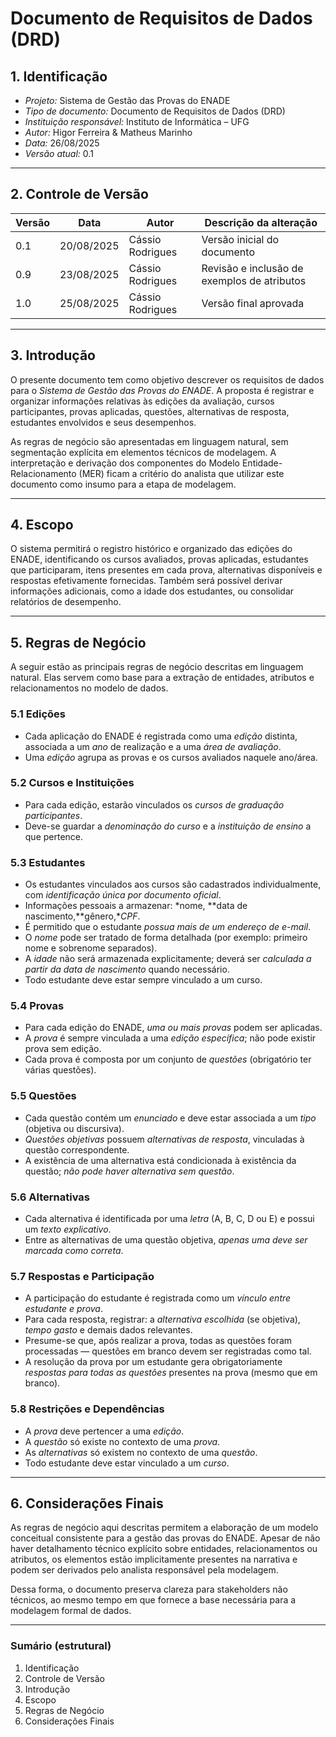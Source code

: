 # Documento de Requisitos de Dados (DRD)

## 1. Identificação

- *Projeto:* Sistema de Gestão das Provas do ENADE
- *Tipo de documento:* Documento de Requisitos de Dados (DRD)
- *Instituição responsável:* Instituto de Informática – UFG
- *Autor:* Higor Ferreira & Matheus Marinho
- *Data:* 26/08/2025
- *Versão atual:* 0.1

---

## 2. Controle de Versão

| Versão | Data       | Autor           | Descrição da alteração                         |
|--------|------------|------------------|------------------------------------------------|
| 0.1    | 20/08/2025 | Cássio Rodrigues | Versão inicial do documento                    |
| 0.9    | 23/08/2025 | Cássio Rodrigues | Revisão e inclusão de exemplos de atributos    |
| 1.0    | 25/08/2025 | Cássio Rodrigues | Versão final aprovada                          |

---

## 3. Introdução

O presente documento tem como objetivo descrever os requisitos de dados para o *Sistema de Gestão das Provas do ENADE*. A proposta é registrar e organizar informações relativas às edições da avaliação, cursos participantes, provas aplicadas, questões, alternativas de resposta, estudantes envolvidos e seus desempenhos.

As regras de negócio são apresentadas em linguagem natural, sem segmentação explícita em elementos técnicos de modelagem. A interpretação e derivação dos componentes do Modelo Entidade-Relacionamento (MER) ficam a critério do analista que utilizar este documento como insumo para a etapa de modelagem.

---

## 4. Escopo

O sistema permitirá o registro histórico e organizado das edições do ENADE, identificando os cursos avaliados, provas aplicadas, estudantes que participaram, itens presentes em cada prova, alternativas disponíveis e respostas efetivamente fornecidas. Também será possível derivar informações adicionais, como a idade dos estudantes, ou consolidar relatórios de desempenho.

---

## 5. Regras de Negócio

A seguir estão as principais regras de negócio descritas em linguagem natural. Elas servem como base para a extração de entidades, atributos e relacionamentos no modelo de dados.

### 5.1 Edições

- Cada aplicação do ENADE é registrada como uma *edição* distinta, associada a um *ano* de realização e a uma *área de avaliação*.
- Uma *edição* agrupa as provas e os cursos avaliados naquele ano/área.

### 5.2 Cursos e Instituições

- Para cada edição, estarão vinculados os *cursos de graduação participantes*.
- Deve-se guardar a *denominação do curso* e a *instituição de ensino* a que pertence.

### 5.3 Estudantes

- Os estudantes vinculados aos cursos são cadastrados individualmente, com *identificação única por documento oficial*.
- Informações pessoais a armazenar: *nome, **data de nascimento,**gênero,**CPF*.
- É permitido que o estudante *possua mais de um endereço de e-mail*.
- O *nome* pode ser tratado de forma detalhada (por exemplo: primeiro nome e sobrenome separados).
- A *idade* não será armazenada explicitamente; deverá ser *calculada a partir da data de nascimento* quando necessário.
- Todo estudante deve estar sempre vinculado a um curso.

### 5.4 Provas

- Para cada edição do ENADE, *uma ou mais provas* podem ser aplicadas.
- A *prova* é sempre vinculada a uma *edição específica*; não pode existir prova sem edição.
- Cada prova é composta por um conjunto de *questões* (obrigatório ter várias questões).

### 5.5 Questões

- Cada questão contém um *enunciado* e deve estar associada a um *tipo* (objetiva ou discursiva).
- *Questões objetivas* possuem *alternativas de resposta*, vinculadas à questão correspondente.
- A existência de uma alternativa está condicionada à existência da questão; *não pode haver alternativa sem questão*.

### 5.6 Alternativas

- Cada alternativa é identificada por uma *letra* (A, B, C, D ou E) e possui um *texto explicativo*.
- Entre as alternativas de uma questão objetiva, *apenas uma deve ser marcada como correta*.

### 5.7 Respostas e Participação

- A participação do estudante é registrada como um *vínculo entre estudante e prova*.
- Para cada resposta, registrar: a *alternativa escolhida* (se objetiva), *tempo gasto* e demais dados relevantes.
- Presume-se que, após realizar a prova, todas as questões foram processadas — questões em branco devem ser registradas como tal.
- A resolução da prova por um estudante gera obrigatoriamente *respostas para todas as questões* presentes na prova (mesmo que em branco).

### 5.8 Restrições e Dependências

- A *prova* deve pertencer a uma *edição*.
- A *questão* só existe no contexto de uma *prova*.
- As *alternativas* só existem no contexto de uma *questão*.
- Todo estudante deve estar vinculado a um *curso*.

---

## 6. Considerações Finais

As regras de negócio aqui descritas permitem a elaboração de um modelo conceitual consistente para a gestão das provas do ENADE. Apesar de não haver detalhamento técnico explícito sobre entidades, relacionamentos ou atributos, os elementos estão implicitamente presentes na narrativa e podem ser derivados pelo analista responsável pela modelagem.

Dessa forma, o documento preserva clareza para stakeholders não técnicos, ao mesmo tempo em que fornece a base necessária para a modelagem formal de dados.

---

### Sumário (estrutural)

1. Identificação
2. Controle de Versão
3. Introdução
4. Escopo
5. Regras de Negócio
6. Considerações Finais
